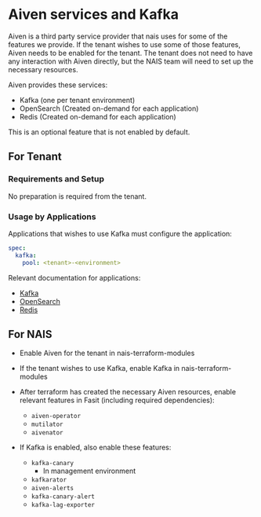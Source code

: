 # Aiven services and Kafka

Aiven is a third party service provider that nais uses for some of the features we provide.
If the tenant wishes to use some of those features, Aiven needs to be enabled for the tenant.
The tenant does not need to have any interaction with Aiven directly, but the NAIS team will need to set up the
necessary resources.

Aiven provides these services:

- Kafka (one per tenant environment)
- OpenSearch (Created on-demand for each application)
- Redis (Created on-demand for each application)

This is an optional feature that is not enabled by default.

## For Tenant

### Requirements and Setup

No preparation is required from the tenant.

### Usage by Applications

Applications that wishes to use Kafka must configure the application:

```yaml
spec:
  kafka:
    pool: <tenant>-<environment>
```

Relevant documentation for applications:

- [Kafka](https://docs.nais.io/persistence/kafka/)
- [OpenSearch](https://docs.nais.io/persistence/opensearch/)
- [Redis](https://docs.nais.io/persistence/redis/)


## For NAIS

- Enable Aiven for the tenant in nais-terraform-modules
- If the tenant wishes to use Kafka, enable Kafka in nais-terraform-modules

- After terraform has created the necessary Aiven resources, enable relevant features in Fasit 
  (including required dependencies):

    - `aiven-operator`
    - `mutilator`
    - `aivenator`

- If Kafka is enabled, also enable these features:

    - `kafka-canary`
        - In management environment
    - `kafkarator`
    - `aiven-alerts`
    - `kafka-canary-alert`
    - `kafka-lag-exporter`
